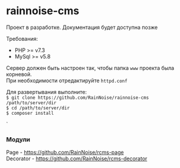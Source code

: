 # rainnoise-cms
Проект в разработке. Документация будет доступна позже

Требования:   
- PHP >= v7.3   
- MySql >= v5.8   

Сервер должен быть настроен так, чтобы папка `www` проекта была корневой.   
При необходимости отредактируйте `httpd.conf`   

Для развертывания выполните:   
`$ git clone https://github.com/RainNoise/rainnoise-cms /path/to/server/dir`  
`$ cd /path/to/server/dir`  
`$ composer install`  

`
### Модули  
Page - https://github.com/RainNoise/rcms-page  
Decorator - https://github.com/RainNoise/rcms-decorator
